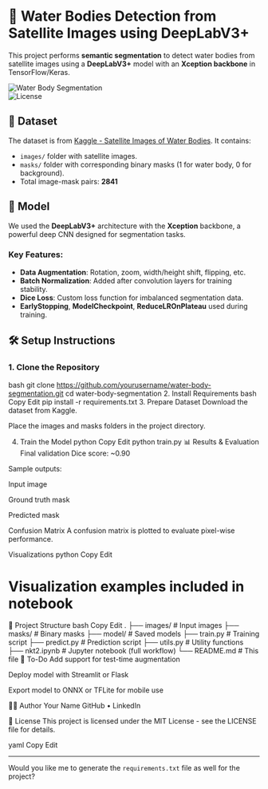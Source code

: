 # 🌊 Water Bodies Detection from Satellite Images using DeepLabV3+

This project performs **semantic segmentation** to detect water bodies from satellite images using a **DeepLabV3+** model with an **Xception backbone** in TensorFlow/Keras.

![Water Body Segmentation](https://img.shields.io/badge/model-DeepLabV3%2B-blue)  
![License](https://img.shields.io/github/license/yourusername/water-body-segmentation)

## 📁 Dataset

The dataset is from [Kaggle - Satellite Images of Water Bodies](https://www.kaggle.com/datasets/franciscoescobar/satellite-images-of-water-bodies). It contains:
- `images/` folder with satellite images.
- `masks/` folder with corresponding binary masks (1 for water body, 0 for background).
- Total image-mask pairs: **2841**

## 🧠 Model

We used the **DeepLabV3+** architecture with the **Xception** backbone, a powerful deep CNN designed for segmentation tasks.

### Key Features:
- **Data Augmentation**: Rotation, zoom, width/height shift, flipping, etc.
- **Batch Normalization**: Added after convolution layers for training stability.
- **Dice Loss**: Custom loss function for imbalanced segmentation data.
- **EarlyStopping**, **ModelCheckpoint**, **ReduceLROnPlateau** used during training.

## 🛠️ Setup Instructions

### 1. Clone the Repository
bash
git clone https://github.com/yourusername/water-body-segmentation.git
cd water-body-segmentation
2. Install Requirements
bash
Copy
Edit
pip install -r requirements.txt
3. Prepare Dataset
Download the dataset from Kaggle.

Place the images and masks folders in the project directory.

4. Train the Model
python
Copy
Edit
python train.py
📊 Results & Evaluation
Final validation Dice score: ~0.90

Sample outputs:

Input image

Ground truth mask

Predicted mask

Confusion Matrix
A confusion matrix is plotted to evaluate pixel-wise performance.

Visualizations
python
Copy
Edit
# Visualization examples included in notebook
📁 Project Structure
bash
Copy
Edit
.
├── images/                  # Input images
├── masks/                  # Binary masks
├── model/                  # Saved models
├── train.py                # Training script
├── predict.py              # Prediction script
├── utils.py                # Utility functions
├── nkt2.ipynb              # Jupyter notebook (full workflow)
└── README.md               # This file
📌 To-Do
 Add support for test-time augmentation

 Deploy model with Streamlit or Flask

 Export model to ONNX or TFLite for mobile use

👨‍💻 Author
Your Name
GitHub • LinkedIn

📄 License
This project is licensed under the MIT License - see the LICENSE file for details.

yaml
Copy
Edit

---

Would you like me to generate the `requirements.txt` file as well for the project?
